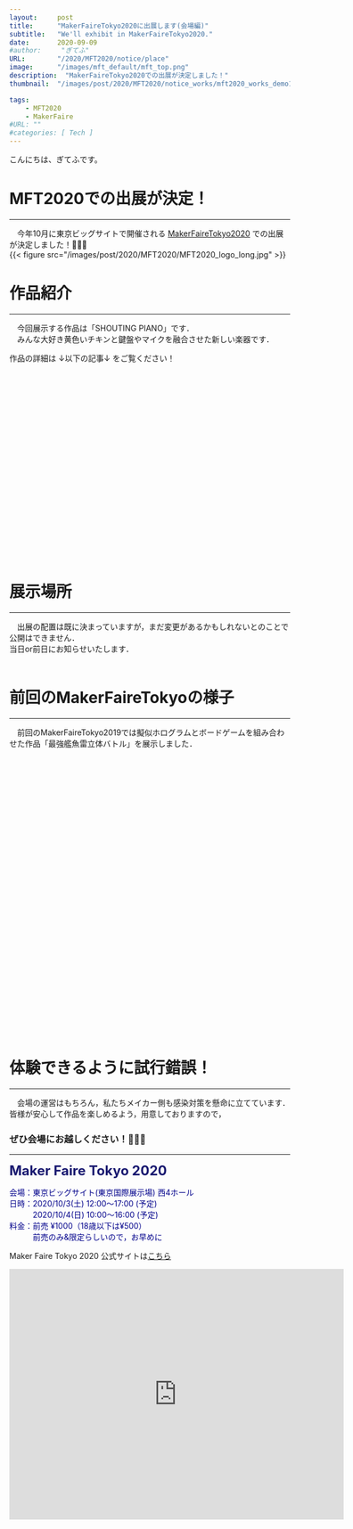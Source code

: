 ```yaml
---
layout:     post
title:      "MakerFaireTokyo2020に出展します(会場編)"
subtitle:   "We'll exhibit in MakerFaireTokyo2020."
date:       2020-09-09
#author:     "ぎてふ"
URL:        "/2020/MFT2020/notice/place"
image:      "/images/mft_default/mft_top.png"
description:  "MakerFaireTokyo2020での出展が決定しました！"
thumbnail:  "/images/post/2020/MFT2020/notice_works/mft2020_works_demo1_nomal.jpeg"

tags:
    - MFT2020
    - MakerFaire
#URL: ""
#categories: [ Tech ]
---
```


こんにちは、ぎてふです。

# MFT2020での出展が決定！
*****

　今年10月に東京ビッグサイトで開催される [MakerFaireTokyo2020](https://makezine.jp/event/mft2020/) での出展が決定しました！🎉🎉🎉<br>
{{< figure src="/images/post/2020/MFT2020/MFT2020_logo_long.jpg" >}}

# 作品紹介
*****
　今回展示する作品は「SHOUTING PIANO」です．<br>
　みんな大好き黄色いチキンと鍵盤やマイクを融合させた新しい楽器です．


作品の詳細は ↓以下の記事↓ をご覧ください！<br>
<!-- 以下の埋め込みはこのサイトから作成「https://iframely.com/embed」 -->
<div class="iframely-embed"><div class="iframely-responsive" style="padding-bottom: 42.7344%; padding-top: 120px;"><a href="https://tofunology.github.io/site/2020/MFT2020/notice/works/" data-iframely-url="//cdn.iframe.ly/WyICFK6"></a></div></div><script async src="//cdn.iframe.ly/embed.js" charset="utf-8"></script>

# 展示場所
*****
　出展の配置は既に決まっていますが，まだ変更があるかもしれないとのことで公開はできません．<br>
当日or前日にお知らせいたします．<br><br>


# 前回のMakerFaireTokyoの様子
*****
　前回のMakerFaireTokyo2019では擬似ホログラムとボードゲームを組み合わせた作品「最強艦魚雷立体バトル」を展示しました．<br>
<!-- 以下の埋め込みはこのサイトから作成「https://iframely.com/embed」 -->
<div class="iframely-embed"><div class="iframely-responsive" style="padding-bottom: 75%; padding-top: 120px;"><a href="https://tofunology.github.io/site/2019/MFT2019/finish/" data-iframely-url="//cdn.iframe.ly/toVsFuD"></a></div></div><script async src="//cdn.iframe.ly/embed.js" charset="utf-8"></script>

# 体験できるように試行錯誤！
*****
　会場の運営はもちろん，私たちメイカー側も感染対策を懸命に立てています．<br>
皆様が安心して作品を楽しめるよう，用意しておりますので，
### ぜひ会場にお越しください！🎉🎉🎉

*****


<font size="5" style="color: #191970"><strong>Maker Faire Tokyo 2020 </strong></font>

<span style="color: #00008b">
会場：東京ビッグサイト(東京国際展示場) 西4ホール<br>
日時：2020/10/3(土) 12:00～17:00 (予定)<br>
　　　2020/10/4(日) 10:00〜16:00 (予定)<br>
料金：前売 ¥1000（18歳以下は¥500）<br>
　　　前売のみ&限定らしいので，お早めに<br>
</span>

Maker Faire Tokyo 2020 公式サイトは[こちら](https://makezine.jp/event/mft2020/)

<iframe src="https://www.google.com/maps/embed?pb=!1m18!1m12!1m3!1d3036.252335944826!2d139.79220751082184!3d35.629796762478506!2m3!1f0!2f0!3f0!3m2!1i1024!2i768!4f13.1!3m3!1m2!1s0x601889dc629d1e7b%3A0xa4d1509a76045a01!2z5p2x5Lqs44OT44OD44Kw44K144Kk44OI!5e0!3m2!1sja!2sjp!4v1590041936669!5m2!1sja!2sjp" width="600" height="450" frameborder="0" style="border:0;" allowfullscreen="" aria-hidden="false" tabindex="0"></iframe>
